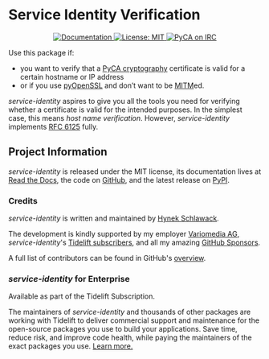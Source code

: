 # Service Identity Verification

<p align="center">
   <a href="https://service-identity.readthedocs.io/">
       <img src="https://img.shields.io/badge/Docs-RTD-black" alt="Documentation" />
   </a>
   <a href="https://github.com/pyca/service-identity/blob/main/LICENSE">
      <img src="https://img.shields.io/badge/license-MIT-C06524" alt="License: MIT" />
   </a>
   <a href="https://www.irccloud.com/invite?channel=%23pyca&amp;hostname=irc.libera.chat&amp;port=6697&amp;ssl=1">
      <img src="https://www.irccloud.com/invite-svg?channel=%23pyca&amp;hostname=irc.libera.chat&amp;port=6697&amp;ssl=1" alt="PyCA on IRC" />
   </a>
</p>

<!-- spiel-begin -->

Use this package if:

- you want to verify that a [PyCA cryptography](https://cryptography.io/) certificate is valid for a certain hostname or IP address
- or if you use [pyOpenSSL](https://pypi.org/project/pyOpenSSL/) and don’t want to be [MITM](https://en.wikipedia.org/wiki/Man-in-the-middle_attack)ed.

*service-identity* aspires to give you all the tools you need for verifying whether a certificate is valid for the intended purposes. In the simplest case, this means *host name verification*.
However, *service-identity* implements [RFC 6125](https://datatracker.ietf.org/doc/html/rfc6125.html) fully.


## Project Information

*service-identity* is released under the MIT license, its documentation lives at [Read the Docs](https://service-identity.readthedocs.io/), the code on [GitHub](https://github.com/pyca/service-identity), and the latest release on [PyPI](https://pypi.org/project/service-identity/).


### Credits

*service-identity* is written and maintained by [Hynek Schlawack](https://hynek.me/).

The development is kindly supported by my employer [Variomedia AG](https://www.variomedia.de/), *service-identity*'s [Tidelift subscribers](https://tidelift.com/subscription/pkg/pypi-service-identity?utm_source=pypi-service-identity&utm_medium=referral&utm_campaign=readme), and all my amazing [GitHub Sponsors](https://github.com/sponsors/hynek).

A full list of contributors can be found in GitHub's [overview](https://github.com/pyca/service-identity/graphs/contributors).

### *service-identity* for Enterprise

Available as part of the Tidelift Subscription.

The maintainers of *service-identity* and thousands of other packages are working with Tidelift to deliver commercial support and maintenance for the open-source packages you use to build your applications.
Save time, reduce risk, and improve code health, while paying the maintainers of the exact packages you use.
[Learn more.](https://tidelift.com/subscription/pkg/service-identity?utm_source=undefined&utm_medium=referral&utm_campaign=enterprise&utm_term=repo)

